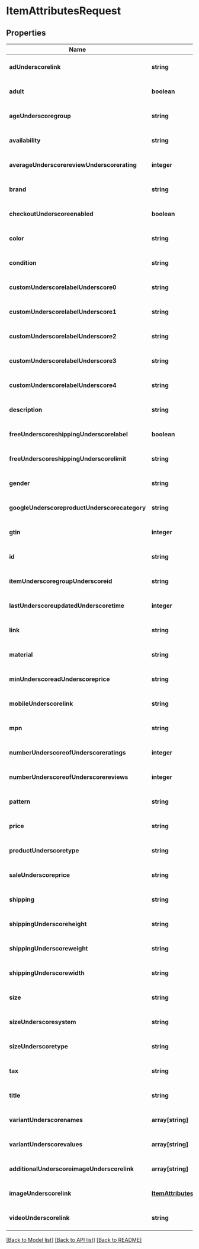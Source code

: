 # ItemAttributesRequest

## Properties
Name | Type | Description | Notes
------------ | ------------- | ------------- | -------------
**adUnderscorelink** | **string** |  | [optional] [default to null]
**adult** | **boolean** |  | [optional] [default to null]
**ageUnderscoregroup** | **string** |  | [optional] [default to null]
**availability** | **string** |  | [optional] [default to null]
**averageUnderscorereviewUnderscorerating** | **integer** |  | [optional] [default to null]
**brand** | **string** |  | [optional] [default to null]
**checkoutUnderscoreenabled** | **boolean** |  | [optional] [default to null]
**color** | **string** |  | [optional] [default to null]
**condition** | **string** |  | [optional] [default to null]
**customUnderscorelabelUnderscore0** | **string** |  | [optional] [default to null]
**customUnderscorelabelUnderscore1** | **string** |  | [optional] [default to null]
**customUnderscorelabelUnderscore2** | **string** |  | [optional] [default to null]
**customUnderscorelabelUnderscore3** | **string** |  | [optional] [default to null]
**customUnderscorelabelUnderscore4** | **string** |  | [optional] [default to null]
**description** | **string** |  | [optional] [default to null]
**freeUnderscoreshippingUnderscorelabel** | **boolean** |  | [optional] [default to null]
**freeUnderscoreshippingUnderscorelimit** | **string** |  | [optional] [default to null]
**gender** | **string** |  | [optional] [default to null]
**googleUnderscoreproductUnderscorecategory** | **string** |  | [optional] [default to null]
**gtin** | **integer** |  | [optional] [default to null]
**id** | **string** |  | [optional] [default to null]
**itemUnderscoregroupUnderscoreid** | **string** |  | [optional] [default to null]
**lastUnderscoreupdatedUnderscoretime** | **integer** |  | [optional] [default to null]
**link** | **string** |  | [optional] [default to null]
**material** | **string** |  | [optional] [default to null]
**minUnderscoreadUnderscoreprice** | **string** |  | [optional] [default to null]
**mobileUnderscorelink** | **string** |  | [optional] [default to null]
**mpn** | **string** |  | [optional] [default to null]
**numberUnderscoreofUnderscoreratings** | **integer** |  | [optional] [default to null]
**numberUnderscoreofUnderscorereviews** | **integer** |  | [optional] [default to null]
**pattern** | **string** |  | [optional] [default to null]
**price** | **string** |  | [optional] [default to null]
**productUnderscoretype** | **string** |  | [optional] [default to null]
**saleUnderscoreprice** | **string** |  | [optional] [default to null]
**shipping** | **string** |  | [optional] [default to null]
**shippingUnderscoreheight** | **string** |  | [optional] [default to null]
**shippingUnderscoreweight** | **string** |  | [optional] [default to null]
**shippingUnderscorewidth** | **string** |  | [optional] [default to null]
**size** | **string** |  | [optional] [default to null]
**sizeUnderscoresystem** | **string** |  | [optional] [default to null]
**sizeUnderscoretype** | **string** |  | [optional] [default to null]
**tax** | **string** |  | [optional] [default to null]
**title** | **string** |  | [optional] [default to null]
**variantUnderscorenames** | **array[string]** |  | [optional] [default to null]
**variantUnderscorevalues** | **array[string]** |  | [optional] [default to null]
**additionalUnderscoreimageUnderscorelink** | **array[string]** |  | [optional] [default to null]
**imageUnderscorelink** | [**ItemAttributesRequestAllOfImageLink**](ItemAttributesRequestAllOfImageLink.md) |  | [optional] [default to null]
**videoUnderscorelink** | **string** |  | [optional] [default to null]

[[Back to Model list]](../README.md#documentation-for-models) [[Back to API list]](../README.md#documentation-for-api-endpoints) [[Back to README]](../README.md)


